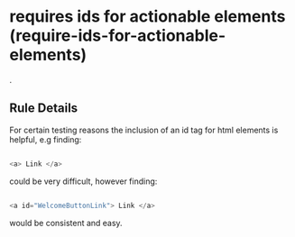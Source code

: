 # requires ids for actionable elements (require-ids-for-actionable-elements)

.


## Rule Details

For certain testing reasons the inclusion of an id tag for html elements is helpful, e.g finding:
```js

<a> Link </a>
```
could be very difficult, however finding:

```js

<a id="WelcomeButtonLink"> Link </a>

```
would be consistent and easy.
